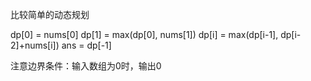 比较简单的动态规划

dp[0] = nums[0]
dp[1] = max(dp[0], nums[1])
dp[i] = max(dp[i-1], dp[i-2]+nums[i])
ans = dp[-1]

注意边界条件：输入数组为0时，输出0
